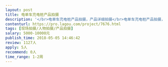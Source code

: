 ```yaml
---                
layout: post       
title: 电单车充电桩产品拍摄           
description: '</br>电单车充电桩产品拍摄，产品详细拍摄</br>电单车充电桩产品拍摄，产品详细拍摄</br>电单车充电桩产品拍摄，产品详细拍摄</br>'     
contenturl: https://pro.lagou.com/project/7676.html      
tags: [现场拍摄/人物拍摄/产品拍摄]            
salary: 5000-10000元          
publish_time: 2018-05-05 14:46:42         
review: 1127人                   
apply: 5人                   
recommend: 0人                   
time_range: 1-2周              
---                 
```


